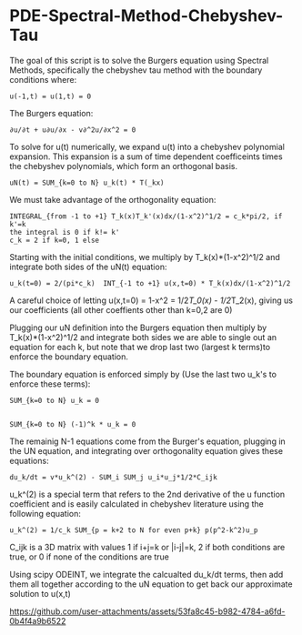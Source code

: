 # PDE-Spectral-Method-Chebyshev-Tau

The goal of this script is to solve the Burgers equation using Spectral Methods, specifically the chebyshev tau method with the boundary conditions
where:

    u(-1,t) = u(1,t) = 0

The Burgers equation:

    ∂u/∂t + u∂u/∂x - v∂^2u/∂x^2 = 0

To solve for u(t) numerically, we expand u(t) into a chebyshev polynomial expansion. This expansion is a sum of time dependent coefficeints times
the chebyshev polynomials, which form an orthogonal basis.

    uN(t) = SUM_{k=0 to N} u_k(t) * T(_kx)

We must take advantage of the orthogonality equation:

    INTEGRAL_{from -1 to +1} T_k(x)T_k'(x)dx/(1-x^2)^1/2 = c_k*pi/2, if k'=k
    the integral is 0 if k!= k'
    c_k = 2 if k=0, 1 else
    
Starting with the initial conditions, we multiply by  T_k(x)*(1-x^2)^1/2 and integrate both sides of the uN(t) equation:
    
    u_k(t=0) = 2/(pi*c_k)  INT_{-1 to +1} u(x,t=0) * T_k(x)dx/(1-x^2)^1/2
    
A careful choice of letting u(x,t=0) = 1-x^2 = 1/2*T_0(x) - 1/2*T_2(x), giving us our coefficients (all other coeffients other than k=0,2 are 0)

Plugging our uN definition into the Burgers equation then multiply by  T_k(x)*(1-x^2)^1/2 and integrate both sides we are able to single out an equation for each k, but note that we drop last two (largest k terms)to enforce the boundary equation.

The boundary equation is enforced simply by (Use the last two u_k's to enforce these terms):
    
    SUM_{k=0 to N} u_k = 0

    
    SUM_{k=0 to N} (-1)^k * u_k = 0

The remainig N-1 equations come from the Burger's equation, plugging in the UN equation, and integrating over orthogonality equation gives these equations:

    du_k/dt = v*u_k^(2) - SUM_i SUM_j u_i*u_j*1/2*C_ijk

u_k^(2) is a special term that refers to the 2nd derivative of the u function coefficient and is easily calculated in chebyshev literature using the
following equation:

    u_k^(2) = 1/c_k SUM_{p = k+2 to N for even p+k} p(p^2-k^2)u_p
    
C_ijk is a 3D matrix with values 1 if i+j=k or |i-j|=k, 2 if both conditions are true, or 0 if none of the conditions are true

Using scipy ODEINT, we integrate the calcualted du_k/dt terms, then add them all together according to the uN equation to get back our
approximate solution to u(x,t)


https://github.com/user-attachments/assets/53fa8c45-b982-4784-a6fd-0b4f4a9b6522


